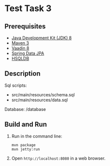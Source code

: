 Test Task 3
=========

Prerequisites
-------------

* [Java Development Kit (JDK) 8](http://www.oracle.com/technetwork/java/javase/downloads/jdk8-downloads-2133151.html)
* [Maven 3](https://maven.apache.org/download.cgi)
* [Vaadin 8](https://vaadin.com/vaadin-8)
* [Spring Data JPA](https://spring.io/projects/spring-data-jpa)
* [HSQLDB](http://hsqldb.org/doc/2.0/guide/)

Description
-------------

Sql scripts: 
* src/main/resources/schema.sql
* src/main/resources/data.sql

Database:
/database

Build and Run
-------------

1. Run in the command line:
	```
	mvn package
	mvn jetty:run
	```

2. Open `http://localhost:8080` in a web browser.
